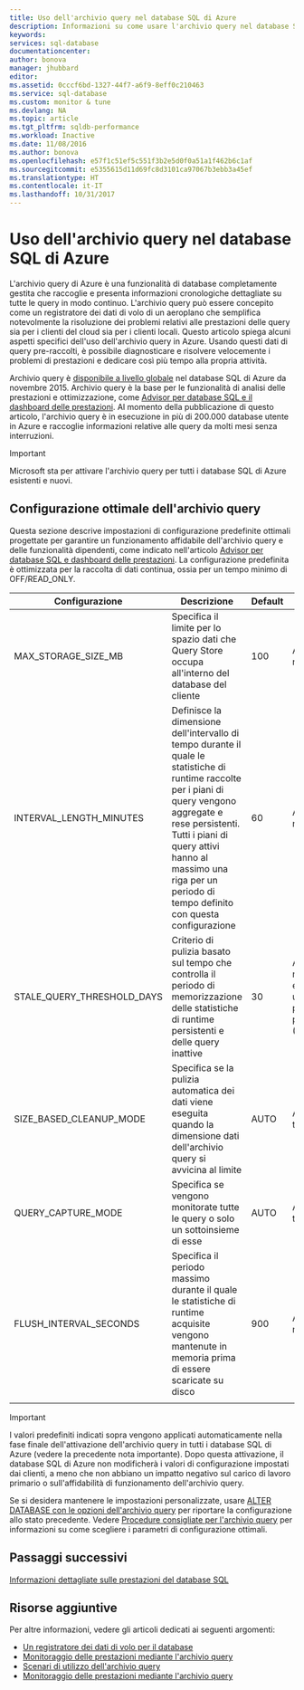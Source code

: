 ```yaml
---
title: Uso dell'archivio query nel database SQL di Azure
description: Informazioni su come usare l'archivio query nel database SQL di Azure
keywords: 
services: sql-database
documentationcenter: 
author: bonova
manager: jhubbard
editor: 
ms.assetid: 0cccf6bd-1327-44f7-a6f9-8eff0c210463
ms.service: sql-database
ms.custom: monitor & tune
ms.devlang: NA
ms.topic: article
ms.tgt_pltfrm: sqldb-performance
ms.workload: Inactive
ms.date: 11/08/2016
ms.author: bonova
ms.openlocfilehash: e57f1c51ef5c551f3b2e5d0f0a51a1f462b6c1af
ms.sourcegitcommit: e5355615d11d69fc8d3101ca97067b3ebb3a45ef
ms.translationtype: HT
ms.contentlocale: it-IT
ms.lasthandoff: 10/31/2017
---
```

# <a name="operating-the-query-store-in-azure-sql-database"></a>Uso dell'archivio query nel database SQL di Azure
L'archivio query di Azure è una funzionalità di database completamente gestita che raccoglie e presenta informazioni cronologiche dettagliate su tutte le query in modo continuo. L'archivio query può essere concepito come un registratore dei dati di volo di un aeroplano che semplifica notevolmente la risoluzione dei problemi relativi alle prestazioni delle query sia per i clienti del cloud sia per i clienti locali. Questo articolo spiega alcuni aspetti specifici dell'uso dell'archivio query in Azure. Usando questi dati di query pre-raccolti, è possibile diagnosticare e risolvere velocemente i problemi di prestazioni e dedicare così più tempo alla propria attività. 

Archivio query è [disponibile a livello globale](https://azure.microsoft.com/updates/general-availability-azure-sql-database-query-store/) nel database SQL di Azure da novembre 2015. Archivio query è la base per le funzionalità di analisi delle prestazioni e ottimizzazione, come [Advisor per database SQL e il dashboard delle prestazioni](https://azure.microsoft.com/updates/sqldatabaseadvisorga/). Al momento della pubblicazione di questo articolo, l'archivio query è in esecuzione in più di 200.000 database utente in Azure e raccoglie informazioni relative alle query da molti mesi senza interruzioni.

> [!IMPORTANT]
> Microsoft sta per attivare l'archivio query per tutti i database SQL di Azure esistenti e nuovi. 
> 
> 

## <a name="optimal-query-store-configuration"></a>Configurazione ottimale dell'archivio query
Questa sezione descrive impostazioni di configurazione predefinite ottimali progettate per garantire un funzionamento affidabile dell'archivio query e delle funzionalità dipendenti, come indicato nell'articolo [Advisor per database SQL e dashboard delle prestazioni](https://azure.microsoft.com/updates/sqldatabaseadvisorga/). La configurazione predefinita è ottimizzata per la raccolta di dati continua, ossia per un tempo minimo di OFF/READ_ONLY.

| Configurazione | Descrizione | Default | Commento |
| --- | --- | --- | --- |
| MAX_STORAGE_SIZE_MB |Specifica il limite per lo spazio dati che Query Store occupa all'interno del database del cliente |100 |Applicato per i nuovi database |
| INTERVAL_LENGTH_MINUTES |Definisce la dimensione dell'intervallo di tempo durante il quale le statistiche di runtime raccolte per i piani di query vengono aggregate e rese persistenti. Tutti i piani di query attivi hanno al massimo una riga per un periodo di tempo definito con questa configurazione |60 |Applicato per i nuovi database |
| STALE_QUERY_THRESHOLD_DAYS |Criterio di pulizia basato sul tempo che controlla il periodo di memorizzazione delle statistiche di runtime persistenti e delle query inattive |30 |Applicato per i nuovi database e i database con un'impostazione predefinita precedente (367) |
| SIZE_BASED_CLEANUP_MODE |Specifica se la pulizia automatica dei dati viene eseguita quando la dimensione dati dell'archivio query si avvicina al limite |AUTO |Applicato per tutti i database |
| QUERY_CAPTURE_MODE |Specifica se vengono monitorate tutte le query o solo un sottoinsieme di esse |AUTO |Applicato per tutti i database |
| FLUSH_INTERVAL_SECONDS |Specifica il periodo massimo durante il quale le statistiche di runtime acquisite vengono mantenute in memoria prima di essere scaricate su disco |900 |Applicato per i nuovi database |
|  | | | |

> [!IMPORTANT]
> I valori predefiniti indicati sopra vengono applicati automaticamente nella fase finale dell'attivazione dell'archivio query in tutti i database SQL di Azure (vedere la precedente nota importante). Dopo questa attivazione, il database SQL di Azure non modificherà i valori di configurazione impostati dai clienti, a meno che non abbiano un impatto negativo sul carico di lavoro primario o sull'affidabilità di funzionamento dell'archivio query.
> 
> 

Se si desidera mantenere le impostazioni personalizzate, usare [ALTER DATABASE con le opzioni dell'archivio query](https://msdn.microsoft.com/library/bb522682.aspx) per riportare la configurazione allo stato precedente. Vedere [Procedure consigliate per l'archivio query](https://msdn.microsoft.com/library/mt604821.aspx) per informazioni su come scegliere i parametri di configurazione ottimali.

## <a name="next-steps"></a>Passaggi successivi
[Informazioni dettagliate sulle prestazioni del database SQL](sql-database-performance.md)

## <a name="additional-resources"></a>Risorse aggiuntive
Per altre informazioni, vedere gli articoli dedicati ai seguenti argomenti:

* [Un registratore dei dati di volo per il database](https://azure.microsoft.com/blog/query-store-a-flight-data-recorder-for-your-database) 
* [Monitoraggio delle prestazioni mediante l'archivio query](https://msdn.microsoft.com/library/dn817826.aspx)
* [Scenari di utilizzo dell'archivio query](https://msdn.microsoft.com/library/mt614796.aspx)
* [Monitoraggio delle prestazioni mediante l'archivio query](https://msdn.microsoft.com/library/dn817826.aspx) 


